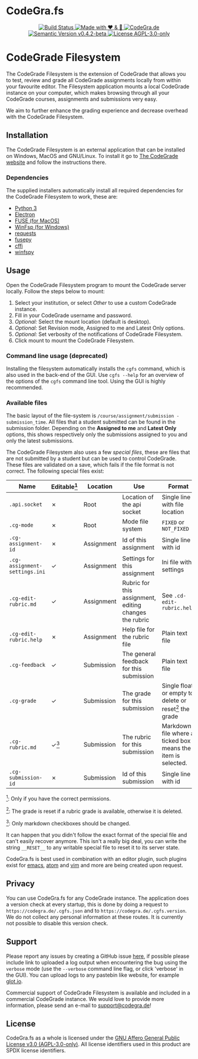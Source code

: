 # CodeGra.fs

<p align="center">
  <a href="https://travis-ci.org/CodeGra-de/CodeGra.fs">
    <img src="https://travis-ci.org/CodeGra-de/CodeGra.fs.svg?branch=master"
      alt="Build Status">
  </a>
  <a href="https://codegra.de">
    <img src="https://img.shields.io/badge/style-%E2%9D%A4%EF%B8%8F%20&%20%F0%9F%8D%BB-ff69b4.svg?label=made%20with"
      alt="Made with ❤ & ️🍻">
  </a>
  <a href="https://codegra.de">
    <img src="https://img.shields.io/badge/style-CodeGra.de-blue.svg?label=website"
      alt="CodeGra.de">
  </a>
  <a href="https://semver.org">
    <img src="https://img.shields.io/badge/semVer-v0.4.2--beta-green.svg"
      alt="Semantic Version v0.4.2-beta">
  </a>
  <a href="https://github.com/CodeGra-de/CodeGra.de/blob/master/LICENSE">
    <img src="https://img.shields.io/badge/license-AGPL--3.0--only-blue.svg"
      alt="License AGPL-3.0-only" title="License AGPL-3.0-only">
  </a>
</p>

# CodeGrade Filesystem
The CodeGrade Filesystem is the extension of CodeGrade that allows you to
test, review and grade all CodeGrade assignments locally from within your
favourite editor. The Filesystem application mounts a local CodeGrade instance
on your computer, which makes browsing through all your CodeGrade courses,
assignments and submissions very easy.

We aim to further enhance the grading experience and decrease overhead with the
CodeGrade Filesystem.

## Installation
The CodeGrade Filesystem is an external application that can be installed on
Windows, MacOS and GNU/Linux. To install it go to [The CodeGrade
website](https://codegra.de/filesystem/) and follow the instructions there.

### Dependencies
The supplied installers automatically install all required dependencies for the
CodeGrade Filesystem to work, these are:
- [Python 3](https://www.python.org/)
- [Electron](https://github.com/electron/electron)
- [FUSE (for MacOS)](https://osxfuse.github.io/)
- [WinFsp (for Windows)](https://github.com/billziss-gh/winfsp)
- [requests](http://docs.python-requests.org/en/master/)
- [fusepy](https://github.com/terencehonles/fusepy)
- [cffi](https://bitbucket.org/cffi/cffi)
- [winfspy](https://github.com/Scille/winfspy)

## Usage
Open the CodeGrade Filesystem program to mount the CodeGrade server locally.
Follow the steps below to mount:
1. Select your institution, or select _Other_ to use a custom CodeGrade instance.
2. Fill in your CodeGrade username and password.
3. _Optional:_ Select the mount location (default is desktop).
4. _Optional:_ Set Revision mode, Assigned to me and Latest Only options.
5. _Optional:_ Set verbosity of the notifications of CodeGrade Filesystem.
6. Click mount to mount the CodeGrade Filesystem.

### Command line usage __(deprecated)__
Installing the filesystem automatically installs the `cgfs` command, which is
also used in the back-end of the GUI. Use `cgfs --help` for an overview of the
options of the `cgfs` command line tool. Using the GUI is highly recommended.

### Available files
The basic layout of the file-system is `/course/assignment/submission -
submission_time`. All files that a student submitted can be found in
the submission folder. Depending on the __Assigned to me__ and __Latest Only__
options, this shows respectively only the submissions assigned to you and only
the latest submissions.

The CodeGrade Filesystem also uses a few *special files*, these are files that are not submitted by a student but can be used to control CodeGrade. These files
are validated on a save, which fails if the file format is not correct. The
following special files exist:

| Name | Editable<a href="#footnote-1-b"><sup id="footnote-1-a">1</sup></a> | Location | Use | Format |
| ---- | -------- | -------- | --- | ------ |
| `.api.socket` | ✗ | Root | Location of the api socket | Single line with file location |
| `.cg-mode` | ✗ | Root | Mode file system | `FIXED` or `NOT_FIXED` |
| `.cg-assignment-id` | ✗ | Assignment | Id of this assignment | Single line with id |
| `.cg-assignment-settings.ini` | ✓ | Assignment | Settings for this assignment | Ini file with settings |
| `.cg-edit-rubric.md` | ✓ | Assignment | Rubric for this assignment, editing changes the rubric | See `.cd-edit-rubric.help` |
| `.cg-edit-rubric.help` | ✗ | Assignment | Help file for the rubric file | Plain text file |
| `.cg-feedback` | ✓ | Submission | The general feedback for this submission | Plain text file |
| `.cg-grade` | ✓ | Submission | The grade for this submission | Single float or empty to delete or reset<a href="#footnote-2-b"><sup id="footnote-2-a">2</sup></a> the grade |
| `.cg-rubric.md` | ✓<a href="#footnote-3-b"><sup id="footnote-3-a">3</sup></a> | Submission | The rubric for this submission | Markdown file where a ticked box means the item is selected. |
| `.cg-submission-id` | ✗ | Submission | Id of this submission | Single line with id |

<a href="#footnote-1-a"><sup id="footnote-1-b">1</sup></a>: Only if
you have the correct permissions.

<a href="#footnote-2-a"><sup id="footnote-2-b">2</sup></a>: The grade is reset
if a rubric grade is available, otherwise it is deleted.

<a href="#footnote-3-a"><sup id="footnote-3-b">3</sup></a>: Only
markdown checkboxes should be changed.

It can happen that you didn't follow the exact format of the special file and
can't easily recover anymore. This isn't a really big deal, you can write the
string `__RESET__` to any writable special file to reset it to its server state.

CodeGra.fs is best used in combination with an editor plugin, such plugins exist
for [emacs](https://github.com/CodeGra-de/CodeGra.el),
[atom](https://github.com/CodeGra-de/CodeGra.atom) and
[vim](https://github.com/CodeGra-de/CodeGra.vim) and more are being created
upon request.

## Privacy
You can use CodeGra.fs for any CodeGrade instance. The application does a
version check at every startup, this is done by doing a request to
`https://codegra.de/.cgfs.json` and to `https://codegra.de/.cgfs.version`. We do
not collect any personal information at these routes. It is currently not
possible to disable this version check.

## Support
Please report any issues by creating a GitHub issue
[here](https://github.com/CodeGra-de/CodeGra.fs/issues/new), if possible please
include link to uploaded a log output when encountering the bug using the
`verbose` mode (use the `--verbose` command line flag, or click 'verbose' in the
GUI). You can upload logs to any pastebin like website, for example
[glot.io](https://glot.io/new/plaintext).

Commercial support of CodeGrade Filesystem is available and included in a
commercial CodeGrade instance. We would love to provide more information, please
send an e-mail to support@codegra.de!

## License
CodeGra.fs as a whole is licensed under the [GNU Affero General Public License
v3.0 (AGPL-3.0-only)](https://www.gnu.org/licenses/agpl-3.0.html). All license
identifiers used in this product are SPDX license identifiers.
